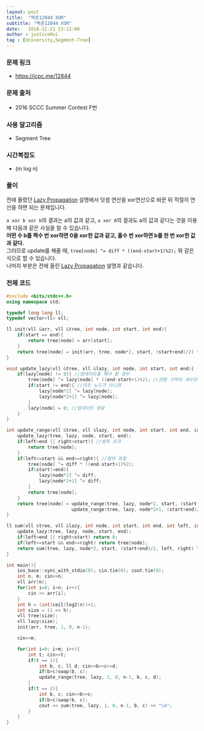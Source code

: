```yaml
---
layout: post
title:  "백준12844 XOR"
subtitle: "백준12844 XOR"
date:   2018-11-21 23:12:00
author : justiceHui
tag : [University,Segment-Tree]
---
```


### 문제 링크
* https://icpc.me/12844

### 문제 출처
* 2016 SCCC Summer Contest F번

### 사용 알고리즘
* Segment Tree

### 시간복잡도
* (m log n)

### 풀이
전에 올렸던 <a href = "https://justicehui.github.io/2018/08/24/Seg2.html">Lazy Propagation</a> 설명에서 덧셈 연산을 xor연산으로 바꾼 뒤 적절히 연산을 하면 되는 문제입니다.

`a xor b xor b`의 결과는 a의 값과 같고, `a xor 0`의 결과도 a의 값과 같다는 것을 이용해 다음과 같은 사실을 알 수 있습니다.<br>
<b>어떤 수 b를 짝수 번 xor하면 0을 xor한 값과 같고, 홀수 번 xor하면 b를 한 번 xor한 값과 같다.</b><br>
그러므로 update를 해줄 때, `tree[node] ^= diff * ((end-start+1)%2);` 와 같은 식으로 할 수 있습니다.<br>
나머지 부분은 전에 올린 <a href = "https://justicehui.github.io/2018/08/24/Seg2.html">Lazy Propagation</a> 설명과 같습니다.

### 전체 코드
```cpp
#include <bits/stdc++.h>
using namespace std;

typedef long long ll;
typedef vector<ll> vll;

ll init(vll &arr, vll &tree, int node, int start, int end){
	if(start == end){
		return tree[node] = arr[start];
	}
	return tree[node] = init(arr, tree, node*2, start, (start+end)/2) ^ init(arr, tree, node*2+1, (start+end)/2+1, end);
}

void update_lazy(vll &tree, vll &lazy, int node, int start, int end){
	if(lazy[node] != 0){ //업데이트를 해야 할 경우
		tree[node] ^= lazy[node] * ((end-start+1)%2); //관할 구역의 개수만큼 더함
		if(start != end){ //리프 노드가 아니면
			lazy[node*2] ^= lazy[node];
			lazy[node*2+1] ^= lazy[node];
		}
		lazy[node] = 0; //업데이트 완료
	}
}

int update_range(vll &tree, vll &lazy, int node, int start, int end, int left, int right, ll diff){
	update_lazy(tree, lazy, node, start, end);
	if(left>end || right<start){ //범위 초과
		return tree[node];
	}
	if(left<=start && end<=right){ //범위 포함
		tree[node] ^= diff * ((end-start+1)%2);
		if(start!=end){
			lazy[node*2] ^= diff;
			lazy[node*2+1] ^= diff;
		}
		return tree[node];
	}
	return tree[node] = update_range(tree, lazy, node*2, start, (start+end)/2, left, right, diff) ^
    					update_range(tree, lazy, node*2+1, (start+end)/2+1, end, left, right, diff);
}

ll sum(vll &tree, vll &lazy, int node, int start, int end, int left, int right){
	update_lazy(tree, lazy, node, start, end);
	if(left>end || right<start) return 0;
	if(left<=start && end<=right) return tree[node];
	return sum(tree, lazy, node*2, start, (start+end)/2, left, right) ^ sum(tree, lazy, node*2+1, (start+end)/2+1, end, left, right);
}

int main(){
	ios_base::sync_with_stdio(0); cin.tie(0); cout.tie(0);
	int n, m; cin>>n;
	vll arr(n);
	for(int i=0; i<n; i++){
		cin >> arr[i];
	}
	int h = (int)ceil(log2(n))+1;
	int size = (1 << h);
	vll tree(size);
	vll lazy(size);
	init(arr, tree, 1, 0, n-1);

	cin>>m;

	for(int i=0; i<m; i++){
		int t; cin>>t;
		if(t == 1){
			int b, c; ll d; cin>>b>>c>>d;
			if(b>c)swap(b, c);
			update_range(tree, lazy, 1, 0, n-1, b, c, d);
		}
		if(t == 2){
			int b, c; cin>>b>>c;
			if(b>c)swap(b, c);
			cout << sum(tree, lazy, 1, 0, n-1, b, c) << "\n";
		}
	}
}
```
